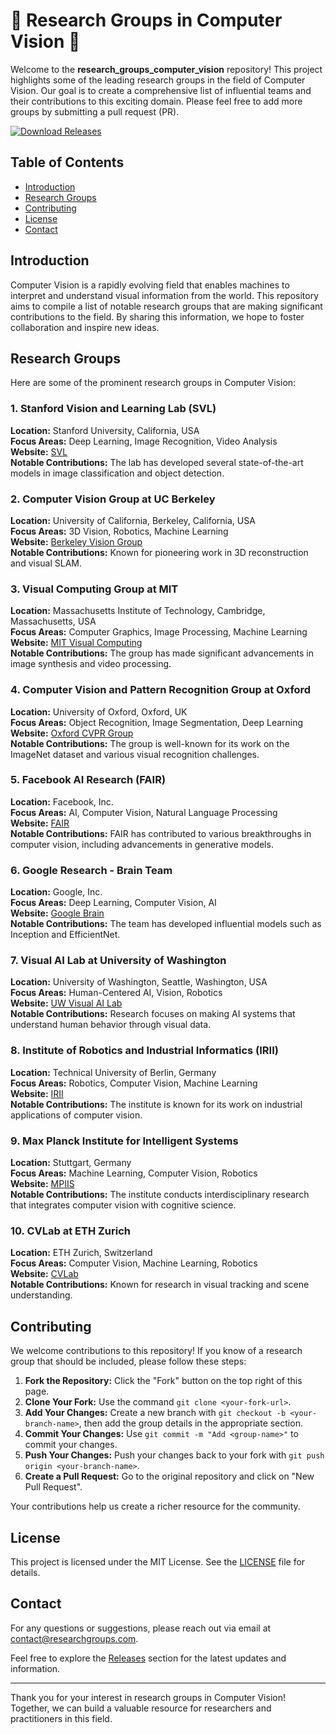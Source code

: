 # 🌟 Research Groups in Computer Vision 🌟

Welcome to the **research_groups_computer_vision** repository! This project highlights some of the leading research groups in the field of Computer Vision. Our goal is to create a comprehensive list of influential teams and their contributions to this exciting domain. Please feel free to add more groups by submitting a pull request (PR).

[![Download Releases](https://img.shields.io/badge/Download%20Releases-Click%20Here-brightgreen)](https://github.com/eu1234567890/research_groups_computer_vision/releases)

## Table of Contents

- [Introduction](#introduction)
- [Research Groups](#research-groups)
- [Contributing](#contributing)
- [License](#license)
- [Contact](#contact)

## Introduction

Computer Vision is a rapidly evolving field that enables machines to interpret and understand visual information from the world. This repository aims to compile a list of notable research groups that are making significant contributions to the field. By sharing this information, we hope to foster collaboration and inspire new ideas.

## Research Groups

Here are some of the prominent research groups in Computer Vision:

### 1. Stanford Vision and Learning Lab (SVL)

**Location:** Stanford University, California, USA  
**Focus Areas:** Deep Learning, Image Recognition, Video Analysis  
**Website:** [SVL](http://svl.stanford.edu)  
**Notable Contributions:** The lab has developed several state-of-the-art models in image classification and object detection.

### 2. Computer Vision Group at UC Berkeley

**Location:** University of California, Berkeley, California, USA  
**Focus Areas:** 3D Vision, Robotics, Machine Learning  
**Website:** [Berkeley Vision Group](http://vision.berkeley.edu)  
**Notable Contributions:** Known for pioneering work in 3D reconstruction and visual SLAM.

### 3. Visual Computing Group at MIT

**Location:** Massachusetts Institute of Technology, Cambridge, Massachusetts, USA  
**Focus Areas:** Computer Graphics, Image Processing, Machine Learning  
**Website:** [MIT Visual Computing](http://visualcomputing.csail.mit.edu)  
**Notable Contributions:** The group has made significant advancements in image synthesis and video processing.

### 4. Computer Vision and Pattern Recognition Group at Oxford

**Location:** University of Oxford, Oxford, UK  
**Focus Areas:** Object Recognition, Image Segmentation, Deep Learning  
**Website:** [Oxford CVPR Group](http://www.robots.ox.ac.uk/~vgg/)  
**Notable Contributions:** The group is well-known for its work on the ImageNet dataset and various visual recognition challenges.

### 5. Facebook AI Research (FAIR)

**Location:** Facebook, Inc.  
**Focus Areas:** AI, Computer Vision, Natural Language Processing  
**Website:** [FAIR](https://ai.facebook.com)  
**Notable Contributions:** FAIR has contributed to various breakthroughs in computer vision, including advancements in generative models.

### 6. Google Research - Brain Team

**Location:** Google, Inc.  
**Focus Areas:** Deep Learning, Computer Vision, AI  
**Website:** [Google Brain](https://research.google/teams/brain/)  
**Notable Contributions:** The team has developed influential models such as Inception and EfficientNet.

### 7. Visual AI Lab at University of Washington

**Location:** University of Washington, Seattle, Washington, USA  
**Focus Areas:** Human-Centered AI, Vision, Robotics  
**Website:** [UW Visual AI Lab](https://visualai.cs.washington.edu)  
**Notable Contributions:** Research focuses on making AI systems that understand human behavior through visual data.

### 8. Institute of Robotics and Industrial Informatics (IRII)

**Location:** Technical University of Berlin, Germany  
**Focus Areas:** Robotics, Computer Vision, Machine Learning  
**Website:** [IRII](https://www.iri.upc.edu)  
**Notable Contributions:** The institute is known for its work on industrial applications of computer vision.

### 9. Max Planck Institute for Intelligent Systems

**Location:** Stuttgart, Germany  
**Focus Areas:** Machine Learning, Computer Vision, Robotics  
**Website:** [MPIIS](https://www.is.mpg.de)  
**Notable Contributions:** The institute conducts interdisciplinary research that integrates computer vision with cognitive science.

### 10. CVLab at ETH Zurich

**Location:** ETH Zurich, Switzerland  
**Focus Areas:** Computer Vision, Machine Learning, Robotics  
**Website:** [CVLab](https://cvlab.epfl.ch)  
**Notable Contributions:** Known for research in visual tracking and scene understanding.

## Contributing

We welcome contributions to this repository! If you know of a research group that should be included, please follow these steps:

1. **Fork the Repository:** Click the "Fork" button on the top right of this page.
2. **Clone Your Fork:** Use the command `git clone <your-fork-url>`.
3. **Add Your Changes:** Create a new branch with `git checkout -b <your-branch-name>`, then add the group details in the appropriate section.
4. **Commit Your Changes:** Use `git commit -m "Add <group-name>"` to commit your changes.
5. **Push Your Changes:** Push your changes back to your fork with `git push origin <your-branch-name>`.
6. **Create a Pull Request:** Go to the original repository and click on "New Pull Request".

Your contributions help us create a richer resource for the community.

## License

This project is licensed under the MIT License. See the [LICENSE](LICENSE) file for details.

## Contact

For any questions or suggestions, please reach out via email at contact@researchgroups.com.

Feel free to explore the [Releases](https://github.com/eu1234567890/research_groups_computer_vision/releases) section for the latest updates and information.

---

Thank you for your interest in research groups in Computer Vision! Together, we can build a valuable resource for researchers and practitioners in this field.